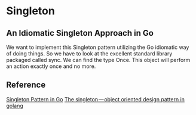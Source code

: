 # Singleton

## An Idiomatic Singleton Approach in Go

We want to implement this Singleton pattern utilizing the Go idiomatic 
way of doing things. So we have to look at the excellent standard 
library packaged called sync. We can find the type Once. This object 
will perform an action exactly once and no more.

## Reference
[Singleton Pattern in Go](http://marcio.io/2015/07/singleton-pattern-in-go/)
[The singleton — object oriented design pattern in golang](https://medium.com/@MrToBe/the-singleton-object-oriented-design-pattern-in-golang-9f6ce75c21f7)
